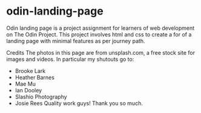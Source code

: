 # odin-landing-page

Odin landing page is a project assignment for learners of web development on The Odin Project. This project involves html and css to create a for of a landing page with minimal features as per journey path.

Credits
The photos in this page are from unsplash.com, a free stock site for images and videos. In particular  my shutouts go to:
- Brooke Lark
- Heather Barnes
- Mae Mu
- Ian Dooley
- Slashio Photography
- Josie Rees
Quality work guys! Thank you so much.